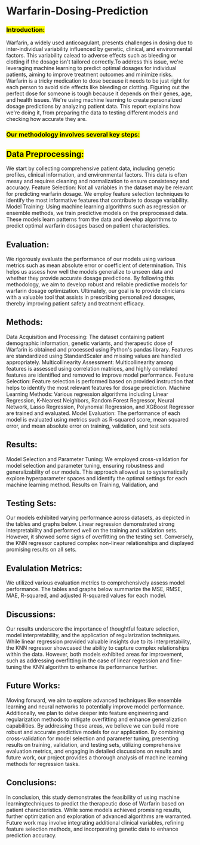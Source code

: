 <h1> Warfarin-Dosing-Prediction</h1>

<h3><mark>Introduction:</mark></h3>
Warfarin, a widely used anticoagulant, presents challenges in dosing due to inter-individual variability influenced by genetic, clinical, and environmental factors. This variability calead to adverse effects such as bleeding or clotting if the dosage isn't tailored correctly.To address this issue, we're leveraging machine learning to predict optimal dosages for individual patients, aiming to improve treatment outcomes and minimize risks. Warfarin is a tricky medication to dose because it needs to be just right for each person to avoid side effects like bleeding or clotting. Figuring out the perfect dose for someone is tough because it depends on their genes, age, and health issues. We're using machine learning to create personalized dosage predictions by analyzing patient data. This report explains how we're doing it, from preparing the data to testing different models and checking how accurate they are.

<h3><mark> Our methodology involves several key steps:</mark></h3>

<h2><mark>Data Preprocessing:</mark></h2> 
We start by collecting comprehensive patient data, including genetic profiles, clinical information, and environmental factors. This data is often messy and requires cleaning and normalization to ensure consistency and accuracy. Feature Selection: Not all variables in the dataset may be relevant for predicting warfarin dosage. We employ feature selection techniques to identify the most informative features that contribute to dosage variability. Model Training: Using machine learning algorithms such as regression or ensemble methods, we train predictive models on the preprocessed data. These models learn patterns from the data and develop algorithms to predict optimal warfarin dosages based on patient characteristics.

<h2><mar>Evaluation:</mar></h2>
We rigorously evaluate the performance of our models using various metrics such as mean absolute error or coefficient of determination. This helps us assess how well the models generalize to unseen data and whether they provide accurate dosage predictions. By following this methodology, we aim to develop robust and reliable predictive models for warfarin dosage optimization. Ultimately, our goal is to provide clinicians with a valuable tool that assists in prescribing personalized dosages, thereby improving patient safety and treatment efficacy.

<h2><mar>Methods:</mar></h2>
Data Acquisition and Processing: The dataset containing patient demographic information, genetic variants, and therapeutic dose of Warfarin is obtained and processed using Python's pandas library. Features are standardized using StandardScaler and missing values are handled appropriately. Multicollinearity Assessment: Multicollinearity among features is assessed using correlation matrices, and highly correlated features are identified and removed to improve model performance. Feature Selection: Feature selection is performed based on provided instruction that helps to identify the most relevant features for dosage prediction. Machine Learning Methods: Various regression algorithms including Linear Regression, K-Nearest Neighbors, Random Forest Regressor, Neural Network, Lasso Regression, Polynomial Regression, and XGBoost Regressor are trained and evaluated. Model Evaluation: The performance of each model is evaluated using metrics such as R-squared score, mean squared error, and mean absolute error on training, 
validation, and test sets.

<h2><mar>Results:</mar></h2>
Model Selection and Parameter Tuning: We employed cross-validation for model selection and parameter tuning, ensuring robustness and generalizability of our models. This approach allowed us to systematically explore hyperparameter spaces and identify the optimal settings for each machine learning method. Results on Training, Validation, and 

<h2><mar>Testing Sets:</mar></h2>
Our models exhibited varying performance across datasets, as depicted in the tables and graphs below. Linear regression demonstrated strong interpretability and performed well on the training and validation sets. However, it showed some signs of overfitting on the testing set. Conversely, the KNN regressor captured complex non-linear relationships and displayed promising results on all sets.

<h2><mar>Evalulation Metrics:</mar></h2>
We utilized various evaluation metrics to comprehensively assess model performance. The tables and graphs below summarize the MSE, RMSE, MAE, R-squared, and adjusted R-squared values for each model.

<h2><mar>Discussions:</mar></h2>
Our results underscore the importance of thoughtful feature selection, model interpretability, and the application of regularization techniques. While linear regression provided valuable insights due to its interpretability, the KNN regressor showcased the ability to capture complex relationships within the data. However, both models exhibited areas for improvement, such as addressing overfitting in the case of linear regression and fine-tuning the KNN algorithm to enhance its performance further.

<h2><mar>Future Works:</mar></h2>
Moving forward, we aim to explore advanced techniques like ensemble learning and neural networks to potentially improve model performance. Additionally, we plan to delve deeper into feature engineering and regularization methods to mitigate overfitting and enhance generalization capabilities. By addressing these areas, we believe we can build more robust and accurate predictive models for our application. By combining cross-validation for model selection and parameter tuning, presenting results on
training, validation, and testing sets, utilizing comprehensive evaluation metrics, and engaging in detailed discussions on results and future work, our project provides a thorough analysis of machine learning methods for regression tasks.

<h2><mar>Conclusions:</mar></h2>
In conclusion, this study demonstrates the feasibility of using machine learningtechniques to predict the therapeutic dose of Warfarin based on patient characteristics. While some models achieved promising results, further optimization and exploration of advanced algorithms are warranted. Future work may involve integrating additional clinical variables, refining feature selection methods, and incorporating genetic data to enhance prediction accuracy.
